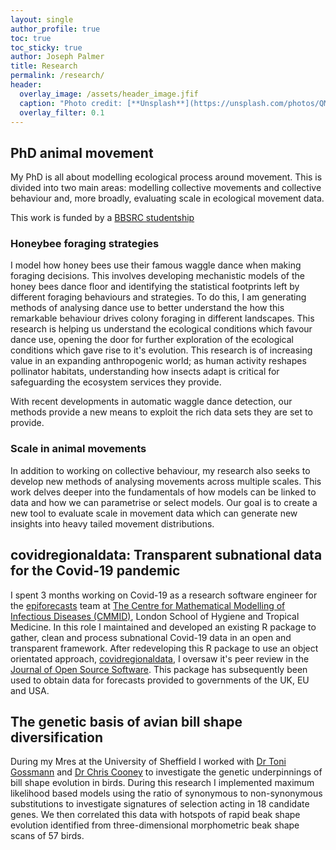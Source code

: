 ```yaml
---
layout: single
author_profile: true
toc: true
toc_sticky: true
author: Joseph Palmer
title: Research
permalink: /research/
header:
  overlay_image: /assets/header_image.jfif
  caption: "Photo credit: [**Unsplash**](https://unsplash.com/photos/QMDap1TAu0g)"
  overlay_filter: 0.1
---
```


## PhD animal movement

My PhD is all about modelling ecological process around movement. This is divided into two main areas: modelling collective movements and collective behaviour and, more broadly, evaluating scale in ecological movement data.

This work is funded by a [BBSRC studentship](https://bbsrc.ukri.org/skills/investing-doctoral-training/dtp/)

### Honeybee foraging strategies

I model how honey bees use their famous waggle dance when making foraging decisions. This involves developing mechanistic models of the honey bees dance floor and identifying the statistical footprints left by different foraging behaviours and strategies. To do this, I am generating methods of analysing dance use to better understand the how this remarkable behaviour drives colony foraging in different landscapes. This research is helping us understand the ecological conditions which favour dance use, opening the door for further exploration of the ecological conditions which gave rise to it's evolution. This research is of increasing value in an expanding anthropogenic world; as human activity reshapes pollinator habitats, understanding how insects adapt is critical for safeguarding the ecosystem services they provide.

With recent developments in automatic waggle dance detection, our methods provide a new means to exploit the rich data sets they are set to provide.

### Scale in animal movements
In addition to working on collective behaviour, my research also seeks to develop new methods of analysing movements across multiple scales. This work delves deeper into the fundamentals of how models can be linked to data and how we can parametrise or select models. Our goal is to create a new tool to evaluate scale in movement data which can generate new insights into heavy tailed movement distributions.


## covidregionaldata: Transparent subnational data for the Covid-19 pandemic

I spent 3 months working on Covid-19 as a research software engineer for the [epiforecasts](https://epiforecasts.io/aboutus/) team at [The Centre for Mathematical Modelling of Infectious Diseases (CMMID)](https://www.lshtm.ac.uk/research/centres/centre-mathematical-modelling-infectious-diseases/covid-19), London School of Hygiene and Tropical Medicine. In this role I maintained and developed an existing R package to gather, clean and process subnational Covid-19 data in an open and transparent framework. After redeveloping this R package to use an object orientated approach, [covidregionaldata](https://github.com/epiforecasts/covidregionaldata), I oversaw it's peer review in the [Journal of Open Source Software](https://joss.theoj.org/papers/10.21105/joss.03290). This package has subsequently been used to obtain data for forecasts provided to governments of the UK, EU and USA.

## The genetic basis of avian bill shape diversification

During my Mres at the University of Sheffield I worked with [Dr Toni Gossmann](https://www.sheffield.ac.uk/aps/staff-and-students/acadstaff/gossmann) and [Dr Chris Cooney](https://www.christophercooney.co.uk/) to investigate the genetic underpinnings of bill shape evolution in birds. During this research I implemented maximum likelihood based models using the ratio of synonymous to non-synonymous substitutions to investigate signatures of selection acting in 18 candidate genes. We then correlated this data with hotspots of rapid beak shape evolution identified from three-dimensional morphometric beak shape scans of 57 birds.